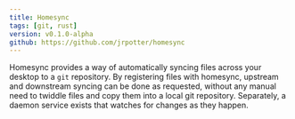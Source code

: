```yaml
---
title: Homesync
tags: [git, rust]
version: v0.1.0-alpha
github: https://github.com/jrpotter/homesync
---
```


Homesync provides a way of automatically syncing files across your desktop to a
<code>git</code> repository. By registering files with homesync, upstream and
downstream syncing can be done as requested, without any manual need to twiddle
files and copy them into a local git repository. Separately, a daemon service
exists that watches for changes as they happen.
